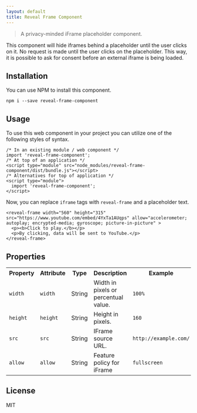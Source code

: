 ```yaml
---
layout: default
title: Reveal Frame Component
---
```


> A privacy-minded iFrame placeholder component.

This component will hide iframes behind a placeholder until the user clicks on it. No request is made until the user clicks on the placeholder. This way, it is possible to ask for consent before an external iframe is being loaded.

## Installation

You can use NPM to install this component.

```
npm i --save reveal-frame-component
```

## Usage

To use this web component in your project you can utilize one of the following styles of syntax.

```
/* In an existing module / web component */
import 'reveal-frame-component';
/* At top of an application */
<script type="module" src="node_modules/reveal-frame-component/dist/bundle.js"></script>
/* Alternatives for top of application */
<script type="module">
  import 'reveal-frame-component';
</script>
```

Now, you can replace `iframe` tags with `reveal-frame` and a placeholder text.

```
<reveal-frame width="560" height="315" src="https://www.youtube.com/embed/4YxTa1AUqps" allow="accelerometer; autoplay; encrypted-media; gyroscope; picture-in-picture" >
  <p><b>Click to play.</b></p>
  <p>By clicking, data will be sent to YouTube.</p>
</reveal-frame>
```

## Properties

<table>
  <tr>
    <th>Property</th>
    <th>Attribute</th>
    <th>Type</th>
    <th>Description</th>
    <th>Example</th>
  </tr>
  <tr>
    <td><code>width</code></td>
    <td><code>width</code></td>
    <td>String</td>
    <td>Width in pixels or percentual value.</td>
    <td><code>100%</code></td>
  </tr>
  <tr>
    <td><code>height</code></td>
    <td><code>height</code></td>
    <td>String</td>
    <td>Height in pixels.</td>
    <td><code>160</code></td>
  </tr>
  <tr>
    <td><code>src</code></td>
    <td><code>src</code></td>
    <td>String</td>
    <td>IFrame source URL.</td>
    <td><code>http://example.com/</code></td>
  </tr>
  <tr>
    <td><code>allow</code></td>
    <td><code>allow</code></td>
    <td>String</td>
    <td>Feature policy for iFrame</td>
    <td><code>fullscreen</code></td>
  </tr>
</table>

## License

MIT
